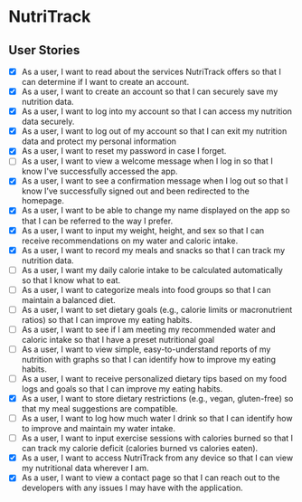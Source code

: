 # NutriTrack

## User Stories

- [X] As a user, I want to read about the services NutriTrack offers so that I can determine if I want to create an account.
- [x] As a user, I want to create an account so that I can securely save my nutrition data.
- [x] As a user, I want to log into my account so that I can access my nutrition data securely.
- [x] As a user, I want to log out of my account so that I can exit my nutrition data and protect my personal information
- [x] As a user, I want to reset my password in case I forget.
- [ ] As a user, I want to view a welcome message when I log in so that I know I've successfully accessed the app.
- [x] As a user, I want to see a confirmation message when I log out so that I know I’ve successfully signed out and been redirected to the homepage.
- [x] As a user, I want to be able to change my name displayed on the app so that I can be referred to the way I prefer.
- [x] As a user, I want to input my weight, height, and sex so that I can receive recommendations on my water and caloric intake.
- [x] As a user, I want to record my meals and snacks so that I can track my nutrition data.
- [ ] As a user, I want my daily calorie intake to be calculated automatically so that I know what to eat.
- [ ] As a user, I want to categorize meals into food groups so that I can maintain a balanced diet.
- [ ] As a user, I want to set dietary goals (e.g., calorie limits or macronutrient ratios) so that I can improve my eating habits.
- [ ] As a user, I want to see if I am meeting my recommended water and caloric intake so that I have a preset nutritional goal
- [ ] As a user, I want to view simple, easy-to-understand reports of my nutrition with graphs so that I can identify how to improve my eating habits.
- [ ] As a user, I want to receive personalized dietary tips based on my food logs and goals so that I can improve my eating habits.
- [x] As a user, I want to store dietary restrictions (e.g., vegan, gluten-free) so that my meal suggestions are compatible.
- [ ] As a user, I want to log how much water I drink so that I can identify how to improve and maintain my water intake.
- [ ] As a user, I want to input exercise sessions with calories burned so that I can track my calorie deficit (calories burned vs calories eaten).
- [x] As a user, I want to access NutriTrack from any device so that I can view my nutritional data wherever I am.
- [x] As a user, I want to view a contact page so that I can reach out to the developers with any issues I may have with the application.
